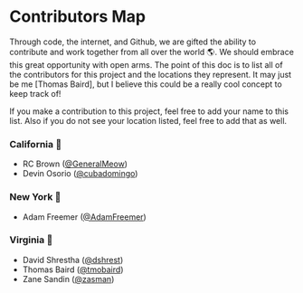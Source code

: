 # Contributors Map

Through code, the internet, and Github, we are gifted the ability to contribute and work together from all over the world :earth_americas:. We should embrace this great opportunity with open arms. The point of this doc is to list all of the contributors for this project and the locations they represent. It may just be me [Thomas Baird], but I believe this could be a really cool concept to keep track of!

If you make a contribution to this project, feel free to add your name to this list. Also if you do not see your location listed, feel free to add that as well.

### California :bridge_at_night:

- RC Brown ([@GeneralMeow](https://github.com/GeneralMeow))
- Devin Osorio ([@cubadomingo](https://github.com/cubadomingo))

### New York :statue_of_liberty:

- Adam Freemer ([@AdamFreemer](https://github.com/AdamFreemer))

### Virginia :icecream:

- David Shrestha ([@dshrest](https://github.com/dshrest))
- Thomas Baird ([@tmobaird](https://github.com/tmobaird))
- Zane Sandin ([@zasman](https://github.com/zasman))
